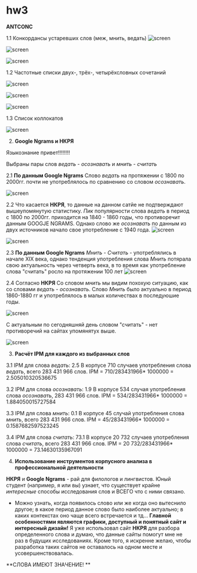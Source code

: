 # hw3

**ANTCONC**

1.1 Конкордансы устаревших слов (меж, мнить, ведать)
![screen](https://github.com/FrSimonFr/hw3/blob/master/2.jpg)

![screen](https://github.com/FrSimonFr/hw3/blob/master/3.jpg)

![screen](https://github.com/FrSimonFr/hw3/blob/master/44.jpg)

1.2 Частотные списки двух-, трёх-, четырёхсловных сочетаний

![screen](https://github.com/FrSimonFr/hw3/blob/master/5.jpg)

![screen](https://github.com/FrSimonFr/hw3/blob/master/6.jpg)

![screen](https://github.com/FrSimonFr/hw3/blob/master/7.jpg)

1.3 Список коллокатов

![screen](https://github.com/FrSimonFr/hw3/blob/master/8.jpg)



2. **Google Ngrams и НКРЯ**

Языкознание привет!!!!!!!!

Выбраны пары слов *ведать* - *осознавать* и *мнить* - *считать* 

2.1 **По данным Google Ngrams**
Слово *ведать* на протяжении с 1800 по 2000гг. почти не употреблялось по сравнению со словом *осознавать*.

![screen](https://github.com/FrSimonFr/hw3/blob/master/GOOG.jpg)

 
2.2 Что касается **НКРЯ**, то данные на данном сатйе не подтверждают вышеупомянутую статистику. 
_Пик_ популярности слова *ведать* в период с 1800 по 2000гг. приходится на 1840 - 1860 годы, что противоречит данным GOOGJE NGRAMS. Однако слово же *осознавать* по данным из двух источников начало свое употребление с 1940 года. 
![screen](https://github.com/FrSimonFr/hw3/blob/master/NKRA.jpg)

![screen](https://github.com/FrSimonFr/hw3/blob/master/NKRA2.jpg)

2.3 **По данным Google Ngrams**
*Мнить* - *Считать* - употреблялись в начале XIX века, однако тенденция употребления слова *Мнить* потярала свою актуальность через четверть века, в то время как употребление слова "считать" росло на протяжении 100 лет
![screen](https://github.com/FrSimonFr/hw3/blob/master/GOOG2.jpg)


2.4 Согласно **НКРЯ**
Со словом *мнить* мы видим похохую ситуацию, как со словами *ведать* - *осознавать*. Слово *Мнить* было актуально в период 1860-1880 гг и употреблялось в малых количествах в последуюшие годы.

![screen](https://github.com/FrSimonFr/hw3/blob/master/NKRA3.jpg)

С актуальным по сегодняшняй день словом "считать" - нет противоречий на сайтах упомянятух выше.

![screen](https://github.com/FrSimonFr/hw3/blob/master/NKRA4.jpg)

3. **Расчёт IPM для каждого из выбранных слов**

3.1 IPM для слова *ведать*: 2.5
В корпусе 710 случаев употребления слова *ведать*, всего 283 431 966 слов.
IPM = 710/283431966* 1000000 = 2.505010320536675

3.2 IPM для слова *осознавать*: 1.9
В корпусе 534 случая употребления слова *осознавать*, 283 431 966 слов.
IPM = 534/283431966* 1000000 = 1.884050015727584

3.3 IPM для слова *мнить*: 0.1
В корпусе 45 случай употребления слова *мнить*, всего 283 431 966 слов.
IPM = 45/283431966* 1000000 = 0.1587682597523245

3.4 IPM для слова *считать*: 73.1
В корпусе 20 732 случаев употребления слова *считать*, всего 283 431 966 слов.
IPM = 20 732/283431966* 1000000 = 73.14630135967091

4. **Использование инструментов корпусного анализа в профессиональной деятельности** 

**НКРЯ** и **Google Ngrams** - рай для филологов и лингвистов. 
Юный студент (например, я или вы) узнает, что существует крайне *интересные* способы исследования слов и ВСЕГО что с ними связано.
- Можно узнать, когда появилось слово или же когда оно вытеснило другое; в какое период данное слово было наиболее актуально; в каких контекстах оно чаще всего встречается и тд… 
**Главной особенностями являются графики, доступный и понятный сайт и интересный дизайн!**
Я уже использовал сайт **НКРЯ** для разбора определенного слова и думаю, что данные сайты помогут мне не раз в будущих исследованиях. Кроме того, я искренне желаю, чтобы разработка таких сайтов не оставалось на одном месте и усовершенствовалась.  

**СЛОВА ИМЕЮТ ЗНАЧЕНИЕ! **

